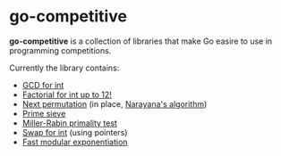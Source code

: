 # go-competitive

**go-competitive** is a collection of libraries that make Go easire to use in programming competitions.

Currently the library contains:

*  [GCD for int](https://github.com/ivankovic/go-competitive/blob/master/gcd/gcd.go#L20)
*  [Factorial for int up to 12!](https://github.com/ivankovic/go-competitive/blob/master/factorial/factorial.go)
*  [Next permutation](https://github.com/ivankovic/go-competitive/blob/master/permutation/permutation.go#L20) (in place, [Narayana's algorithm](http://en.wikipedia.org/wiki/Permutation#Generation_in_lexicographic_order))
*  [Prime sieve](https://github.com/ivankovic/go-competitive/blob/master/prime/prime.go)
*  [Miller-Rabin primality test](https://github.com/ivankovic/go-competitive/blob/master/prime/prime.go#L28)
*  [Swap for int](https://github.com/ivankovic/go-competitive/blob/master/swap/swap.go) (using pointers)
*  [Fast modular exponentiation](https://github.com/ivankovic/go-competitive/blob/master/pow/pow.go)
